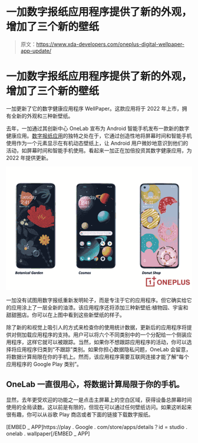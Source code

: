 # 一加数字报纸应用程序提供了新的外观，增加了三个新的壁纸

> 原文：<https://www.xda-developers.com/oneplus-digital-wellpaper-app-update/>

# 一加数字报纸应用程序提供了新的外观，增加了三个新的壁纸

一加更新了它的数字健康应用程序 WellPaper。这款应用将于 2022 年上市，拥有全新的外观和三种新壁纸。

去年，一加通过其创新中心 OneLab 宣布为 Android 智能手机发布一款新的数字健康应用。[数字报纸应用](https://www.xda-developers.com/digital-wellpaper-oneplus-wallpaper-app/)的独特之处在于，它通过创造性地将屏幕时间和智能手机使用作为一个元素显示在有机动态壁纸上，让 Android 用户微妙地意识到他们的活动，如屏幕时间和智能手机使用。看起来一加正在加倍投资其数字健康应用，为 2022 年提供更新。

![](img/4adea079b3c868c4f20b52b559bec876.png)

一加没有试图用数字报纸重新发明轮子，而是专注于它的应用程序。但它确实给它的应用涂上了一层全新的油漆。该应用程序还将添加三种新壁纸:植物园、宇宙和甜甜圈店。你可以在上图中看到这些新壁纸的样子。

除了新的和视觉上吸引人的方式来检查你的使用统计数据，更新后的应用程序将提供对侧加载应用程序的支持。用户可以将六个不同类别中的一个分配给一个侧装应用程序，这样它就可以被跟踪。当然，如果你不想跟踪应用程序的活动，你可以选择将应用程序归类到“不跟踪”类别。如果你担心数据隐私问题，OneLab 会留意，将数据计算局限在你的手机上。然而，该应用程序需要互联网连接才能了解“每个应用程序的 Google Play 类别”。

## OneLab 一直很用心，将数据计算局限于你的手机。

显然，去年更受欢迎的功能之一是点击主屏幕上的空白区域，获得设备总屏幕时间使用的全局读数。这以前是有限的，但现在可以通过任何壁纸访问。如果这听起来很有趣，你可以从谷歌 Play 商店或者下面的链接下载数字报纸。

[EMBED _ APP]https://play . Google . com/store/apps/details？id = studio . onelab . wallpaper[/EMBED _ APP]